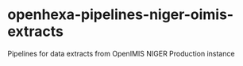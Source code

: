 # openhexa-pipelines-niger-oimis-extracts
Pipelines for data extracts from OpenIMIS NIGER Production instance 
